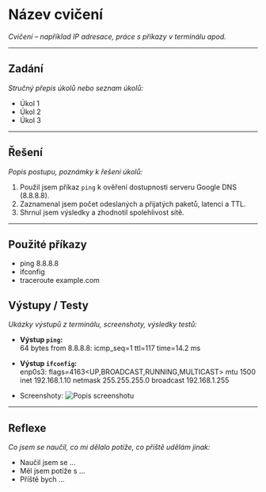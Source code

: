 # Název cvičení
*Cvičení – například IP adresace, práce s příkazy v terminálu apod.*

---

## Zadání
*Stručný přepis úkolů nebo seznam úkolů:*
- Úkol 1
- Úkol 2
- Úkol 3

---

## Řešení
*Popis postupu, poznámky k řešení úkolů:*
1. Použil jsem příkaz `ping` k ověření dostupnosti serveru Google DNS (8.8.8.8).  
2. Zaznamenal jsem počet odeslaných a přijatých paketů, latenci a TTL.  
3. Shrnul jsem výsledky a zhodnotil spolehlivost sítě.

---

## Použité příkazy

  - ping  8.8.8.8
  - ifconfig
  - traceroute example.com

## Výstupy / Testy
*Ukázky výstupů z terminálu, screenshoty, výsledky testů:*
- **Výstup `ping`:**  
  64 bytes from 8.8.8.8: icmp_seq=1 ttl=117 time=14.2 ms

- **Výstup `ifconfig`:**  
  enp0s3: flags=4163<UP,BROADCAST,RUNNING,MULTICAST>  mtu 1500  
      inet 192.168.1.10  netmask 255.255.255.0  broadcast 192.168.1.255  
- Screenshoty: ![Popis screenshotu](screenshot.png)

---

## Reflexe
*Co jsem se naučil, co mi dělalo potíže, co příště udělám jinak:*
- Naučil jsem se …
- Měl jsem potíže s …
- Příště bych …

